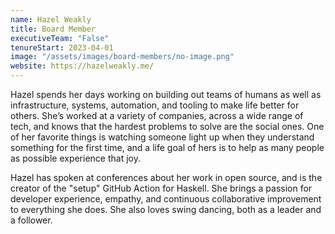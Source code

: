 ```yaml
---
name: Hazel Weakly
title: Board Member
executiveTeam: "False"
tenureStart: 2023-04-01
image: "/assets/images/board-members/no-image.png"
website: https://hazelweakly.me/
---
```

Hazel spends her days working on building out teams of humans as well as infrastructure, systems, automation, and tooling to make life better for others. She’s worked at a variety of companies, across a wide range of tech, and knows that the hardest problems to solve are the social ones. One of her favorite things is watching someone light up when they understand something for the first time, and a life goal of hers is to help as many people as possible experience that joy.

Hazel has spoken at conferences about her work in open source, and is the creator of the "setup" GitHub Action for Haskell. She brings a passion for developer experience, empathy, and continuous collaborative improvement to everything she does. She also loves swing dancing, both as a leader and a follower.
